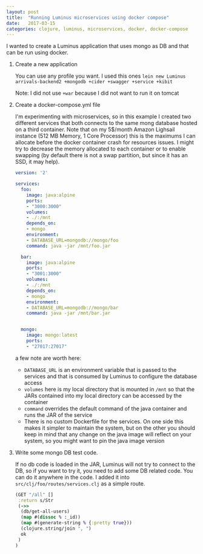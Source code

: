```yaml
---
layout: post
title:  "Running Luminus microservices using docker compose"
date:   2017-03-15
categories: clojure, luminus, microservices, docker, docker-compose
---
```


I wanted to create a Luminus application that uses mongo as DB and that can be run using docker.

1. Create a new application

   You can use any profile you want. I used this ones `lein new Luminus arrivals-backend2 +mongodb +cider +swagger +service +kibit`

   Note: I did not use `+war` because I did not want to run it on tomcat

1. Create a docker-compose.yml file

    I'm experimenting with microservices, so in this example I created two different services that both connects to the same mong database hosted on a third container.
    Note that on my 5$/month Amazon Lighsail instance (512 MB Memory, 1 Core Processor) this is the maximums I can allocate before the docker container crash for resources issues.
    I might try to decrease the memory allocated to each container or to enable swapping (by default there is not a swap partition, but since it has an SSD, it may help).

    ```yaml
    version: '2'

    services:
      foo:
        image: java:alpine
        ports:
        - "3000:3000"
        volumes:
        - ./:/mnt
        depends_on:
        - mongo
        environment:
        - DATABASE_URL=mongodb://mongo/foo
        command: java -jar /mnt/foo.jar

      bar:
        image: java:alpine
        ports:
        - "3001:3000"
        volumes:
        - ./:/mnt
        depends_on:
        - mongo
        environment:
        - DATABASE_URL=mongodb://mongo/bar
        command: java -jar /mnt/bar.jar


      mongo:
        image: mongo:latest
        ports:
        - "27017:27017"
    ```

    a few note are worth here:
    * `DATABASE_URL` is an environment variable that is passed to the services and that is consumed by Luminus to configure the database access 
    * `volumes` here is my local directory that is mounted in `/mnt` so that the JARs contained into my local directory can be accessed by the container
    * `command` overrides the default command of the java container and runs the JAR of the service
    * There is no custom Dockerfile for the services. On one side this makes it simpler to maintain the system, but on the other you should keep in mind that any change on the java image will reflect on your system, so you might want to pin the java image version

1. Write some mongo DB test code.

   If no db code is loaded in the JAR, Luminus will not try to connect to the DB, so if you want to try it, you need to add some DB related code. You can do it anywhere in the code. I added it into `src/clj/foo/routes/services.clj` as a simple route.

   ```clojure
   (GET "/all" []
    :return s/Str
    (->>
     (db/get-all-users)
     (map #(dissoc % :_id))
     (map #(generate-string % {:pretty true}))
     (clojure.string/join ", ")
     ok
    )
   )
   ```

